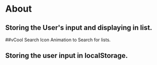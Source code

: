 # About</br>
## Storing the User's input and displaying in list.</br>
##vCool Search Icon Animation to Search for lists.</br>
## Storing the user input in localStorage.</br>
